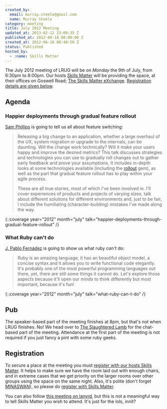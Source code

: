 ```yaml
---
created_by:
  email: murray.steele@gmail.com
  name: Murray Steele
category: meeting
title: July 2012 Meeting
updated_at: 2013-02-12 23:09:35 Z
published_at: 2012-06-18 00:00:00 Z
created_at: 2012-06-18 08:40:50 Z
status: Published
hosted_by:
  - :name: Skills Matter
---
```


The July 2012 meeting of LRUG will be on *Monday* the 9th of July, from 6:30pm to 8:00pm.  Our hosts [Skills Matter](http://skillsmatter.com/) will be providing the space, at their offices on Goswell Road; [The Skills Matter eXchange](http://skillsmatter.com/location-details/design-architecture/484/96).  <a href="#jul12registration">Registration details are given below</a>.

Agenda
------

### Happier deployments through gradual feature rollout

[Sam Phillips](http://samsworldofno.com/) is going to tell us all about feature switching:

> Releasing a big change to an application, whether a large overhaul of
> the UX, system migration or upgrade to the internals, can be daunting.
> Will the change work technically? Will it make your users happy and
> improve the desired metrics? This talk discusses strategies and
> technologies you can use to gradually roll changes out to gather early
> feedback and prove your assumptions. It includes in-depth looks at
> some technologies available (including the [rollout](https://github.com/jamesgolick/rollout) gem), as well as the
> part that gradual feature rollout has to play within your agile
> process.
>
> These are all true stories, most of which I've been involved in. I'll
> cover experiences of products and projects of varying sizes, talk
> about different solutions for different environments and, just to be
> fair, I include the humiliating (character-building) mistakes I've
> made along the way.

{::coverage year="2012" month="july" talk="happier-deployments-through-gradual-feature-rollout" /}

### What Ruby can't do

[J. Pablo Fernádez](http://pupeno.com/) is going to show us what ruby *can't* do:

> Ruby is an amazing language, it has an beautiful object model, a
> concise syntax and it allows you to write functional code
> elegantly. It's probably one of the most powerful programming
> languages out there, yet, there are still some things it cannot
> do. Let's explore those aspects because it'll open our minds to
> think differently but most important, because it's fun!

{::coverage year="2012" month="july" talk="what-ruby-can-t-do" /}

Pub
---

The speaker-based part of the meeting finishes at 8pm, but that's not when LRUG finishes.  No!  We head over to [The Slaughtered Lamb](http://www.theslaughteredlambpub.com/) for the chat-based part of the meeting.  Attendance at the first part of the meeting is not required if you just fancy a pint with some ruby geeks.

Registration <a name="jul12registration">&nbsp;</a>
---------------------------------------------------

To secure a place at the meeting you must [register with our hosts Skills Matter](http://skillsmatter.com/event-details/home/happier-deploments/js-4501).  It helps to make sure we have the room laid out with enough chairs, and in extreme cases that we get priority on the larger rooms over other groups using the space on the same night.  Also, it's polite (don't forget [MINASWAN](http://oreilly.com/ruby/excerpts/ruby-learning-rails/ruby-glossary.html#I_indexterm_d1e32036)), so please do [register with Skills Matter](http://skillsmatter.com/event-details/home/happier-deploments/js-4501).

You can also follow [this meeting on lanyrd](http://lanyrd.com/2012/lrug-july/), but this is not a meaningful way to tell Skills Matter you wish to attend.  It's just for the lols, innit?
